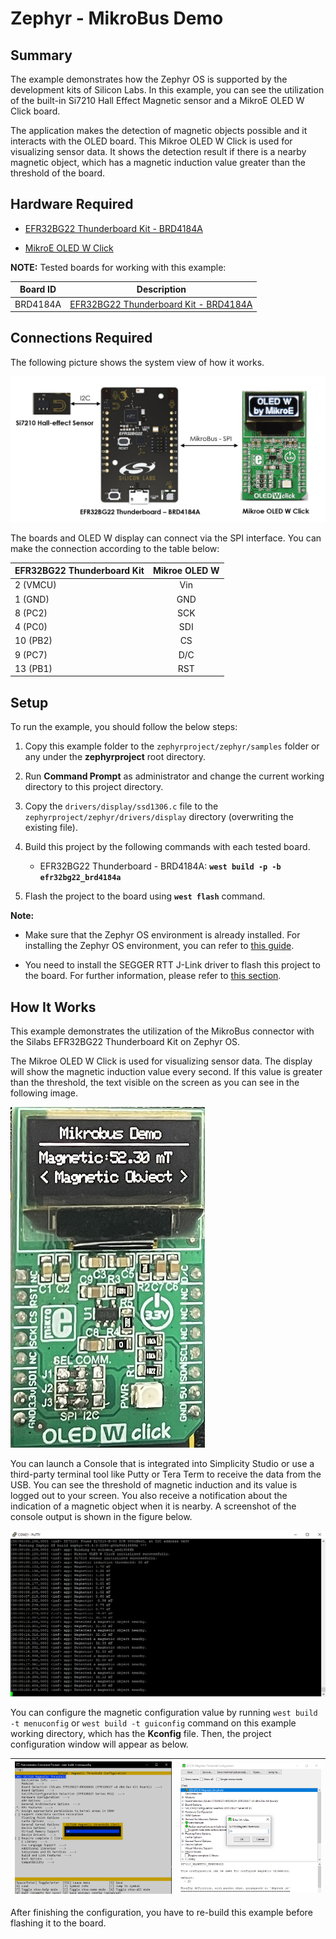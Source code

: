 # Zephyr - MikroBus Demo #

## Summary ##

The example demonstrates how the Zephyr OS is supported by the development kits of Silicon Labs. In this example, you can see the utilization of the built-in Si7210 Hall Effect Magnetic sensor and a MikroE OLED W Click board.

The application makes the detection of magnetic objects possible and it interacts with the OLED board. This Mikroe OLED W Click is used for visualizing sensor data. It shows the detection result if there is a nearby magnetic object, which has a magnetic induction value greater than the threshold of the board.

## Hardware Required ##

 - [EFR32BG22 Thunderboard Kit - BRD4184A](https://www.silabs.com/development-tools/thunderboard/thunderboard-bg22-kit?tab=overview)

 - [MikroE OLED W Click](https://www.mikroe.com/oled-w-click)

**NOTE:**
Tested boards for working with this example:

| Board ID | Description  |
| ---------------------- | ------ |
| BRD4184A | [EFR32BG22 Thunderboard Kit - BRD4184A](https://www.silabs.com/development-tools/thunderboard/thunderboard-bg22-kit?tab=overview)    |

## Connections Required ##

The following picture shows the system view of how it works.

![hardware_connection](image/hardware_connection.png)

The boards and OLED W display can connect via the SPI interface. You can make the connection according to the table below:

| EFR32BG22 Thunderboard Kit  | Mikroe OLED W |
|:-------|:------:|
|  2 (VMCU)  |  Vin  |
|  1 (GND)  |  GND  |
|  8 (PC2)  |  SCK  |
| 4 (PC0)  |  SDI  |
|  10 (PB2)  |  CS  |
|  9 (PC7)  |  D/C  |
|  13 (PB1)  | RST  |

## Setup ##

To run the example, you should follow the below steps:

1. Copy this example folder to the `zephyrproject/zephyr/samples` folder or any under the **zephyrproject** root directory.

2. Run **Command Prompt** as administrator and change the current working directory to this project directory.

3. Copy the `drivers/display/ssd1306.c` file to the `zephyrproject/zephyr/drivers/display` directory (overwriting the existing file).

4. Build this project by the following commands with each tested board.

   - EFR32BG22 Thunderboard - BRD4184A: **`west build -p -b efr32bg22_brd4184a`**

5. Flash the project to the board using **`west flash`** command.

**Note:**

- Make sure that the Zephyr OS environment is already installed. For installing the Zephyr OS environment, you can refer to [this guide](../README.md#setting-up-environment).

- You need to install the SEGGER RTT J-Link driver to flash this project to the board. For further information, please refer to [this section](../README.md#flash-the-application).

## How It Works ##

This example demonstrates the utilization of the MikroBus connector with the Silabs EFR32BG22 Thunderboard Kit on Zephyr OS.

The Mikroe OLED W Click is used for visualizing sensor data. The display will show the magnetic induction value every second. If this value is greater than the threshold, the <Magnetic Object> text visible on the screen as you can see in the following image.


![oled_screen](image/oled_screen.png)

You can launch a Console that is integrated into Simplicity Studio or use a third-party terminal tool like Putty or Tera Term to receive the data from the USB.  You can see the threshold of magnetic induction and its value is logged out to your screen. You also receive a notification about the indication of a magnetic object when it is nearby. A screenshot of the console output is shown in the figure below.

![console_log](image/console_log.png)

You can configure the magnetic configuration value by running `west build -t menuconfig` or `west build -t guiconfig` command on this example working directory, which has the **Kconfig** file. Then, the project configuration window will appear as below.

| ![menu_config](image/menu_config.png) | ![guiconfig](image/guiconfig.png)|
| - | - |

After finishing the configuration, you have to re-build this example before flashing it to the board.
